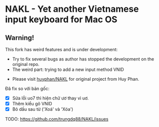 NAKL - Yet another Vietnamese input keyboard for Mac OS
=======


Warning!
-------

This fork has weird features and is under development:
- Try to fix several bugs as author has stopped the development on the original repo.
- The weird part: trying to add a new input method VNID

* Please visit [huyphan/NAKL](https://github.com/huyphan/NAKL) for original project from Huy Phan.

Đã fix so với bản gốc:
- [x] Sửa lỗi uo7 thì hiện chữ ươ thay vì uơ.
- [x] Thêm kiểu gõ VNID
- [x] Bỏ dấu sau từ ('Xoá' và 'Xóa')

TODO: https://github.com/trungdq88/NAKL/issues
